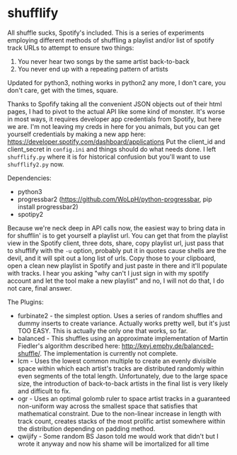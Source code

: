 # shufflify
All shuffle sucks, Spotify's included. This is a series of experiments employing different methods of shuffling a playlist and/or list of spotify track URLs to attempt to ensure two things:<br />
1. You never hear two songs by the same artist back-to-back<br />
2. You never end up with a repeating pattern of artists<br />

Updated for python3, nothing works in python2 any more, I don't care, you don't care, get with the times, square.

Thanks to Spofify taking all the convenient JSON objects out of their html pages, I had to pivot to the actual API like some kind of monster. It's worse in most ways, it requires developer app credentials from Spotify, but here we are. I'm not leaving my creds in here for you animals, but you can get yourself credentials by making a new app here: https://developer.spotify.com/dashboard/applications Put the client_id and client_secret in `config.ini` and things should do what needs done. I left `shufflify.py` where it is for historical confusion but you'll want to use `shufflify2.py` now.

Dependencies:
 - python3
 - progressbar2 (https://github.com/WoLpH/python-progressbar, pip install progressbar2)
 - spotipy2

Because we're neck deep in API calls now, the easiest way to bring data in for shufflin' is to get yourself a playlist url. You can get that from the playlist view in the Spotify client, three dots, share, copy playlist url, just pass that to shufflify with the `-u` option, probably put it in quotes cause shells are the devil, and it will spit out a long list of urls. Copy those to your clipboard, open a clean new playlist in Spotify and just paste in there and it'll populate with tracks. I hear you asking "why can't I just sign in with my spotify account and let the tool make a new playlist" and no, I will not do that, I do not care, final answer.

The Plugins:
 - furbinate2 - the simplest option. Uses a series of random shuffles and dummy inserts to create variance. Actually works pretty well, but it's just TOO EASY. This is actually the only one that works, so far.
 - balanced - This shuffles using an approximate implementation of Martin Fiedler's algorithm described here: http://keyj.emphy.de/balanced-shuffle/. The implementation is currently not complete.
 - lcm - Uses the lowest common multiple to create an evenly divisible space within which each artist's tracks are distributed randomly within even segments of the total length. Unfortunately, due to the large space size, the introduction of back-to-back artists in the final list is very likely and difficult to fix.
 - ogr - Uses an optimal golomb ruler to space artist tracks in a guaranteed non-uniform way across the smallest space that satisfies that mathematical constraint. Due to the non-linear increase in length with track count, creates stacks of the most prolific artist somewhere within the distribution depending on padding method.
 - qwijify - Some random BS Jason told me would work that didn't but I wrote it anyway and now his shame will be imortalized for all time
